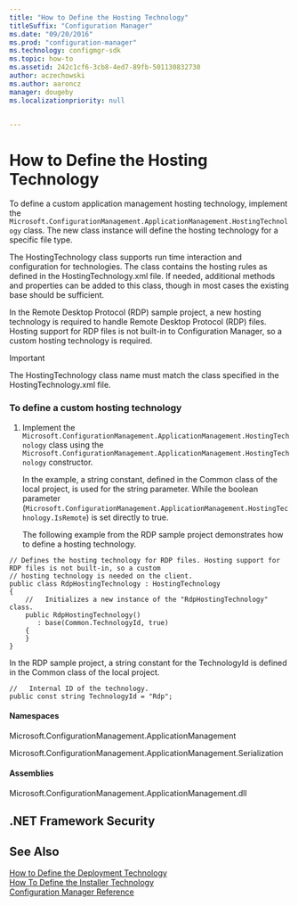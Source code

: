 ```yaml
---
title: "How to Define the Hosting Technology"
titleSuffix: "Configuration Manager"
ms.date: "09/20/2016"
ms.prod: "configuration-manager"
ms.technology: configmgr-sdk
ms.topic: how-to
ms.assetid: 242c1cf6-3cb8-4ed7-89fb-501130832730
author: aczechowski
ms.author: aaroncz
manager: dougeby
ms.localizationpriority: null


---
```

# How to Define the Hosting Technology
To define a custom application management hosting technology, implement the `Microsoft.ConfigurationManagement.ApplicationManagement.HostingTechnology` class. The new class instance will define the hosting technology for a specific file type.  

 The HostingTechnology class supports run time interaction and configuration for technologies. The class contains the hosting rules as defined in the HostingTechnology.xml file. If needed, additional methods and properties can be added to this class, though in most cases the existing base should be sufficient.  

 In the Remote Desktop Protocol (RDP) sample project, a new hosting technology is required to handle Remote Desktop Protocol (RDP) files. Hosting support for RDP files is not built-in to Configuration Manager, so a custom hosting technology is required.  

> [!IMPORTANT]
>  The HostingTechnology class name must match the class specified in the HostingTechnology.xml file.  

### To define a custom hosting technology  

1. Implement the `Microsoft.ConfigurationManagement.ApplicationManagement.HostingTechnology` class using the `Microsoft.ConfigurationManagement.ApplicationManagement.HostingTechnology` constructor.  

    In the example, a string constant, defined in the Common class of the local project, is used for the string parameter.  While the boolean parameter (`Microsoft.ConfigurationManagement.ApplicationManagement.HostingTechnology.IsRemote`) is set directly to true.  

   The following example from the RDP sample project demonstrates how to define a hosting technology.  

```  
// Defines the hosting technology for RDP files. Hosting support for RDP files is not built-in, so a custom  
// hosting technology is needed on the client.   
public class RdpHostingTechnology : HostingTechnology  
{  
    //   Initializes a new instance of the "RdpHostingTechnology" class.   
    public RdpHostingTechnology()  
       : base(Common.TechnologyId, true)   
    {  
    }  
}  
```  

 In the RDP sample project, a string constant for the TechnologyId is defined in the Common class of the local project.  

```  
//   Internal ID of the technology.   
public const string TechnologyId = "Rdp";  
```  

#### Namespaces  
 Microsoft.ConfigurationManagement.ApplicationManagement  

 Microsoft.ConfigurationManagement.ApplicationManagement.Serialization  

#### Assemblies  
 Microsoft.ConfigurationManagement.ApplicationManagement.dll  

## .NET Framework Security  

## See Also  
 [How to Define the Deployment Technology](../../develop/apps/how-to-define-the-deployment-technology.md)   
 [How To Define the Installer Technology](../../develop/apps/how-to-define-the-installer-technology.md)   
 [Configuration Manager Reference](../../develop/reference/configuration-manager-reference.md)
